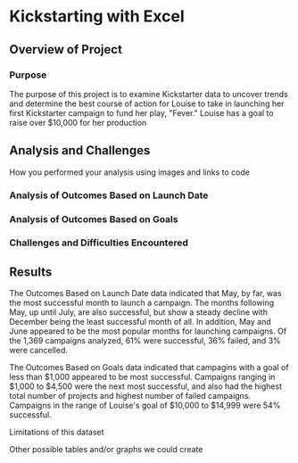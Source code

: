


# Kickstarting with Excel

## Overview of Project

### Purpose
The purpose of this project is to examine Kickstarter data to uncover trends and determine the best course of action for Louise to take in launching her first Kickstarter campaign to fund her play, "Fever."  Louise has a goal to raise over $10,000 for her production 

## Analysis and Challenges
How you performed your analysis using images and links to code

### Analysis of Outcomes Based on Launch Date

### Analysis of Outcomes Based on Goals

### Challenges and Difficulties Encountered

## Results
The Outcomes Based on Launch Date data indicated that May, by far, was the most successful month to launch a campaign.  The months following May, up until July, are also successful, but show a steady decline with December being the least successful month of all.  In addition, May and June appeared to be the most popular months for launching campaigns.  Of the 1,369 campaigns analyzed, 61% were successful, 36% failed, and 3% were cancelled. 

The Outcomes Based on Goals data indicated that campagins with a goal of less than $1,000 appeared to be most successful. Campaigns ranging in $1,000 to $4,500 were the next most successful, and also had the highest total number of projects and highest number of failed campaigns.  Campaigns in the range of Louise's goal of $10,000 to $14,999 were 54% successful. 

Limitations of this dataset

Other possible tables and/or graphs we could create
